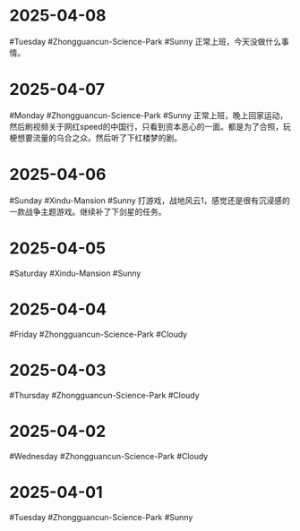 # 2025-04-08
#Tuesday #Zhongguancun-Science-Park  #Sunny 
正常上班，今天没做什么事情。

# 2025-04-07
#Monday  #Zhongguancun-Science-Park  #Sunny 
正常上班，晚上回家运动，然后刷视频关于网红speed的中国行，只看到资本恶心的一面。都是为了合照，玩梗想要流量的乌合之众。然后听了下红楼梦的剧。

# 2025-04-06
#Sunday  #Xindu-Mansion   #Sunny 
打游戏，战地风云1，感觉还是很有沉浸感的一款战争主题游戏。继续补了下剑星的任务。

# 2025-04-05
#Saturday   #Xindu-Mansion   #Sunny 

# 2025-04-04
#Friday #Zhongguancun-Science-Park  #Cloudy 

# 2025-04-03
#Thursday  #Zhongguancun-Science-Park  #Cloudy 

# 2025-04-02
#Wednesday  #Zhongguancun-Science-Park  #Cloudy 

# 2025-04-01
#Tuesday  #Zhongguancun-Science-Park  #Sunny 